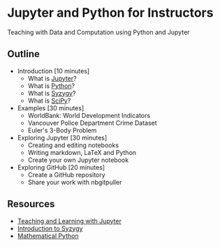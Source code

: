 # Jupyter and Python for Instructors

Teaching with Data and Computation using Python and Jupyter

## Outline

* Introduction [10 minutes]
  * What is [Jupyter](https://jupyter.org)?
  * What is [Python](https://www.python.org)?
  * What is [Syzygy](https://syzygy.ca)?
  * What is [SciPy](https://scipy.org)?
* Examples [30 minutes]
  * WorldBank: World Development Indicators
  * Vancouver Police Department Crime Dataset
  * Euler's 3-Body Problem
* Exploring Jupyter [30 minutes]
  * Creating and editing notebooks
  * Writing markdown, LaTeX and Python
  * Create your own Jupyter notebook
* Exploring GitHub [20 minutes]
  * Create a GitHub repository
  * Share your work with nbgitpuller
  
## Resources

* [Teaching and Learning with Jupyter](https://jupyter4edu.github.io/jupyter-edu-book/)
* [Introduction to Syzygy](https://intro.syzygy.ca)
* [Mathematical Python](http://www.math.ubc.ca/~pwalls/math-python/)
